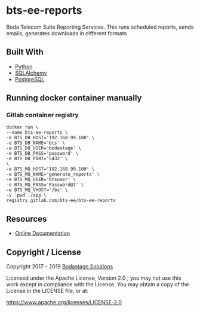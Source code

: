# bts-ee-reports

Boda Telecom Suite Reporting Services. This runs scheduled reports, sends emails, generates downloads in different formats

## Built With
- [Python](https://www.python.org)
- [SQLAlchemy](https://www.sqlalchemy.org/)
- [PostgreSQL](https://www.postgresql.org/)

## Running docker container manually

### Gitlab container registry
```
docker run \
--name bts-ee-reports \
-e BTS_DB_HOST='192.168.99.100' \
-e BTS_DB_NAME='bts' \
-e BTS_DB_USER='bodastage' \
-e BTS_DB_PASS='password' \
-e BTS_DB_PORT='5432' \
\
-e BTS_MQ_HOST='192.168.99.100' \
-e BTS_MQ_NAME='generate_reports' \
-e BTS_MQ_USER='btsuser' \
-e BTS_MQ_PASS='Password@7' \
-e BTS_MQ_VHOST='/bs' \
-v `pwd`:/app \
registry.gitlab.com/bts-ee/bts-ee-reports
```

## Resources

* [Online Documentation](http://docs.bodastage.com)

## Copyright / License
Copyright 2017 - 2019 [Bodastage Solutions](http://www.bodastage.com)

Licensed under the Apache License, Version 2.0 ; you may not use this work except in compliance with the License. You may obtain a copy of the License in the LICENSE file, or at:

https://www.apache.org/licenses/LICENSE-2.0
